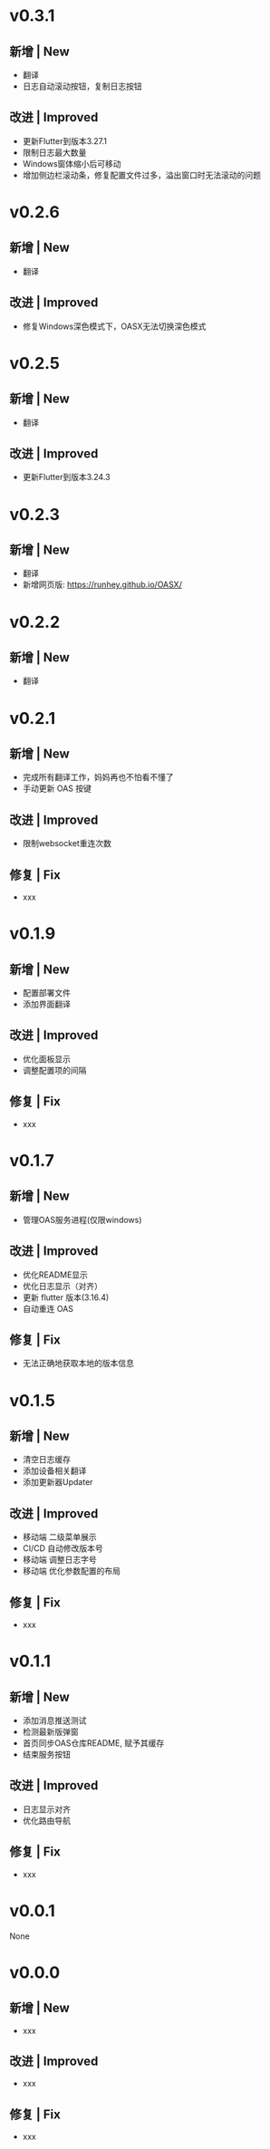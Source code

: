 # v0.3.1
## 新增 | New
- 翻译
- 日志自动滚动按钮，复制日志按钮
## 改进 | Improved
- 更新Flutter到版本3.27.1
- 限制日志最大数量
- Windows窗体缩小后可移动
- 增加侧边栏滚动条，修复配置文件过多，溢出窗口时无法滚动的问题

# v0.2.6
## 新增 | New
- 翻译
## 改进 | Improved
- 修复Windows深色模式下，OASX无法切换深色模式

# v0.2.5
## 新增 | New
- 翻译
## 改进 | Improved
- 更新Flutter到版本3.24.3

# v0.2.3
## 新增 | New
- 翻译
- 新增网页版: https://runhey.github.io/OASX/

# v0.2.2
## 新增 | New
- 翻译

# v0.2.1
## 新增 | New
- 完成所有翻译工作，妈妈再也不怕看不懂了
- 手动更新 OAS 按键

## 改进 | Improved
- 限制websocket重连次数

## 修复 | Fix
- xxx

# v0.1.9
## 新增 | New
- 配置部署文件
- 添加界面翻译

## 改进 | Improved
- 优化面板显示
- 调整配置项的间隔

## 修复 | Fix
- xxx

# v0.1.7
## 新增 | New
- 管理OAS服务进程(仅限windows)

## 改进 | Improved
- 优化README显示
- 优化日志显示（对齐）
- 更新 flutter 版本(3.16.4)
- 自动重连 OAS 

## 修复 | Fix
- 无法正确地获取本地的版本信息

# v0.1.5
## 新增 | New
- 清空日志缓存
- 添加设备相关翻译
- 添加更新器Updater

## 改进 | Improved
- 移动端 二级菜单展示
- CI/CD 自动修改版本号
- 移动端 调整日志字号
- 移动端 优化参数配置的布局

## 修复 | Fix
- xxx

# v0.1.1
## 新增 | New
- 添加消息推送测试
- 检测最新版弹窗
- 首页同步OAS仓库README, 赋予其缓存
- 结束服务按钮

## 改进 | Improved
- 日志显示对齐
- 优化路由导航

## 修复 | Fix
- xxx

# v0.0.1
None


# v0.0.0
## 新增 | New
- xxx

## 改进 | Improved
- xxx

## 修复 | Fix
- xxx
